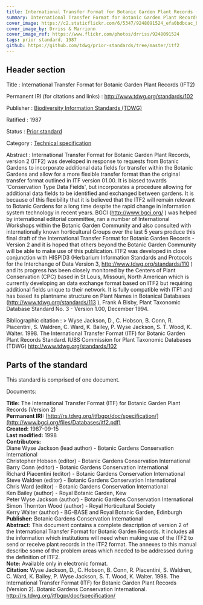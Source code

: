 ```yaml
---
title: International Transfer Format for Botanic Garden Plant Records (IFT2)
summary: International Transfer Format for Botanic Garden Plant Records, version 2 (ITF2) was developed in response to requests from botanic gardens to incorporate additional data fields for transfer within the botanic gardens and allow for a more flexible transfer format than the original transfer format outlined in ITF version 01.00. It is biased towards 'Conservation Type Data Fields', but incorporates a procedure allowing for additional data fields to be identified and exchanged between gardens. It is because of this flexibility that it is believed that the ITF2 will remain relevant to botanic gardens for a long time despite the rapid change in information system technology in recent years.
cover_image: https://c2.staticflickr.com/6/5347/9248091524_efa0bdbcac_b.jpg
cover_image_by: Drriss & Marrionn
cover_image_ref: https://www.flickr.com/photos/drriss/9248091524
tags: prior standard, 1987
github: https://github.com/tdwg/prior-standards/tree/master/itf2
---
```


## Header section

Title
: International Transfer Format for Botanic Garden Plant Records (IFT2)

Permanent IRI (for citations and links)
: <http://www.tdwg.org/standards/102>

Publisher
: [Biodiversity Information Standards (TDWG)](https://www.tdwg.org/)

Ratified
: 1987

Status
: [Prior standard](https://www.tdwg.org/standards/status-and-categories/)

Category
: [Technical specification](https://www.tdwg.org/standards/status-and-categories/#categories%20of%20tdwg%20standards_1)

Abstract
: International Transfer Format for Botanic Garden Plant Records, version 2 (ITF2) was developed in response to requests from Botanic Gardens to incorporate additional data fields for transfer within the Botanic Gardens and allow for a more flexible transfer format than the original transfer format outlined in ITF version 01.00. It is biased towards 'Conservation Type Data Fields', but incorporates a procedure allowing for additional data fields to be identified and exchanged between gardens. It is because of this flexibility that it is believed that the ITF2 will remain relevant to Botanic Gardens for a long time despite the rapid change in information system technology in recent years. BGCI (http://www.bgci.org/ ) was helped by international editorial committee, ran a number of International Workshops within the Botanic Garden Community and also consulted with internationally known horticultural Groups over the last 5 years produce this final draft of the International Transfer Format for Botanic Garden Records - Version 2 and it is hoped that others beyond the Botanic Garden Community will be able to make use of this publication. ITF2 was developed in close conjunction with HISPID3 (Herbarium Information Standards and Protocols for the Interchange of Data Version 3, http://www.tdwg.org/standards/110 ) and its progress has been closely monitored by the Centers of Plant Conservation (CPC) based in St Louis, Missouri, North American which is currently developing an data exchange format based on ITF2 but requiring additional fields unique to their network. It is fully compatible with ITF1 and has based its plantname structure on Plant Names in Botanical Databases (http://www.tdwg.org/standards/113 ), Frank A Bisby, Plant Taxonomic Database Standard No. 3 - Version 1.00, December 1994.

Bibliographic citation
: > Wyse Jackson, D., C. Hobson, B. Conn, R. Piacentini, S. Waldren, C. Ward, K. Bailey, P. Wyse Jackson, S. T. Wood, K. Walter. 1998. The International Transfer Format (ITF) for Botanic Garden Plant Records Standard. IUBS Commission for Plant Taxonomic Databases (TDWG) http://www.tdwg.org/standards/102

## Parts of the standard

This standard is comprised of one document. 

Documents:

**Title:** The International Transfer Format (ITF) for Botanic Garden Plant Records (Version 2) \
**Permanent IRI:** [http://rs.tdwg.org/itfbgpr/doc/specification/](http://www.bgci.org/files/Databases/itf2.pdf) \
**Created:** 1987-09-15 \
**Last modified:** 1998 \
**Contributors:** \
Diane Wyse Jackson (lead author) - Botanic Gardens Conservation International \
Christopher Hobson (editor) - Botanic Gardens Conservation International \
Barry Conn (editor) - Botanic Gardens Conservation International \
Richard Piacentini (editor) - Botanic Gardens Conservation International \
Steve Waldren (editor) - Botanic Gardens Conservation International \
Chris Ward (editor) - Botanic Gardens Conservation International \
Ken Bailey (author) - Royal Botanic Garden, Kew \
Peter Wyse Jackson (author) - Botanic Gardens Conservation International \
Simon Thornton Wood (author) - Royal Horticultural Society \
Kerry Walter (author) - BG-BASE and Royal Botanic Garden, Edinburgh \
**Publisher:** Botanic Gardens Conservation International \
**Abstract:** This document contains a complete description of version 2 of the International Transfer Format for Botanic Garden Records. It includes all the information which institutions will need when making use of the ITF2 to send or receive plant records in the ITF2 format. The annexes to this manual describe some of the problem areas which needed to be addressed during the definition of ITF2.  \
**Note:** Available only in electronic format. \
**Citation:** Wyse Jackson, D., C. Hobson, B. Conn, R. Piacentini, S. Waldren, C. Ward, K. Bailey, P. Wyse Jackson, S. T. Wood, K. Walter. 1998. The International Transfer Format (ITF) for Botanic Garden Plant Records (Version 2). Botanic Gardens Conservation International. http://rs.tdwg.org/itfbgpr/doc/specification/

